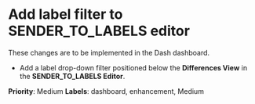 # Add label filter to SENDER_TO_LABELS editor

These changes are to be implemented in the Dash dashboard.

- Add a label drop-down filter positioned below the **Differences View** in the **SENDER_TO_LABELS Editor**.

**Priority**: Medium
**Labels**: dashboard, enhancement, Medium
